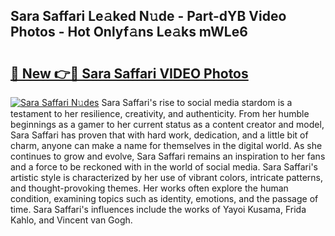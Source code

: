 ## Sara Saffari Le𝚊ked N𝚞de - Part-dYB Video Photos - Hot Onlyf𝚊ns Le𝚊ks mWLe6

# <h2><a href="http://ac35914.deff.icu/?id=Sara+Saffari">🔗 New 👉🔴 Sara Saffari VIDEO Photos</a></h2>

[![Sara Saffari N𝚞des](https://i.imgur.com/rIISA9y.gif)](http://ac35914.deff.icu/?id=Sara+Saffari)
Sara Saffari's rise to social media stardom is a testament to her resilience, creativity, and authenticity. From her humble beginnings as a gamer to her current status as a content creator and model, Sara Saffari has proven that with hard work, dedication, and a little bit of charm, anyone can make a name for themselves in the digital world. As she continues to grow and evolve, Sara Saffari remains an inspiration to her fans and a force to be reckoned with in the world of social media. Sara Saffari's artistic style is characterized by her use of vibrant colors, intricate patterns, and thought-provoking themes. Her works often explore the human condition, examining topics such as identity, emotions, and the passage of time. Sara Saffari's influences include the works of Yayoi Kusama, Frida Kahlo, and Vincent van Gogh.
